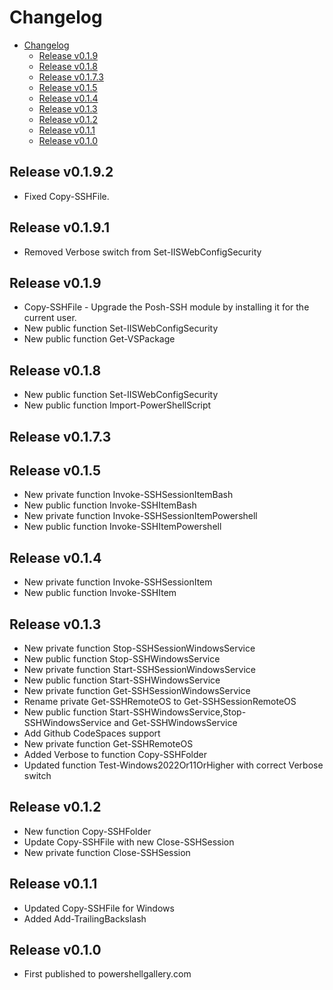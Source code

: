 # Changelog

<!-- TOC -->

- [Changelog](#changelog)
    - [Release v0.1.9](#release-v019)
    - [Release v0.1.8](#release-v018)
    - [Release v0.1.7.3](#release-v0173)
    - [Release v0.1.5](#release-v015)
    - [Release v0.1.4](#release-v014)
    - [Release v0.1.3](#release-v013)
    - [Release v0.1.2](#release-v012)
    - [Release v0.1.1](#release-v011)
    - [Release v0.1.0](#release-v010)

<!-- /TOC -->

## Release v0.1.9.2

* Fixed Copy-SSHFile.

## Release v0.1.9.1

* Removed Verbose switch from Set-IISWebConfigSecurity

## Release v0.1.9

* Copy-SSHFile - Upgrade the Posh-SSH module by installing it for the current user. 
* New public function Set-IISWebConfigSecurity
* New public function Get-VSPackage

## Release v0.1.8

* New public function Set-IISWebConfigSecurity
* New public function Import-PowerShellScript 

## Release v0.1.7.3


## Release v0.1.5

* New private function Invoke-SSHSessionItemBash
* New public function Invoke-SSHItemBash
* New private function Invoke-SSHSessionItemPowershell
* New public function Invoke-SSHItemPowershell

## Release v0.1.4

* New private function Invoke-SSHSessionItem
* New public function Invoke-SSHItem

## Release v0.1.3

* New private function Stop-SSHSessionWindowsService
* New public function Stop-SSHWindowsService
* New private function Start-SSHSessionWindowsService
* New public function Start-SSHWindowsService
* New private function Get-SSHSessionWindowsService
* Rename private Get-SSHRemoteOS to Get-SSHSessionRemoteOS
* New public function Start-SSHWindowsService,Stop-SSHWindowsService and Get-SSHWindowsService
* Add Github CodeSpaces support
* New private function Get-SSHRemoteOS 
* Added Verbose to function Copy-SSHFolder
* Updated function Test-Windows2022Or11OrHigher with correct Verbose switch

## Release v0.1.2

* New function Copy-SSHFolder
* Update Copy-SSHFile with new Close-SSHSession
* New private function Close-SSHSession 


## Release v0.1.1

* Updated Copy-SSHFile for Windows
* Added Add-TrailingBackslash 

## Release v0.1.0

* First published to powershellgallery.com

